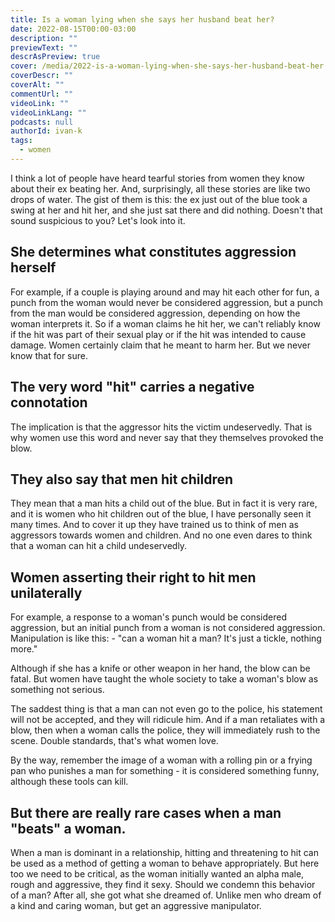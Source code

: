 ```yaml
---
title: Is a woman lying when she says her husband beat her?
date: 2022-08-15T00:00-03:00
description: ""
previewText: ""
descrAsPreview: true
cover: /media/2022-is-a-woman-lying-when-she-says-her-husband-beat-her.avif
coverDescr: ""
coverAlt: ""
commentUrl: ""
videoLink: ""
videoLinkLang: ""
podcasts: null
authorId: ivan-k
tags:
  - women
---
```

I think a lot of people have heard tearful stories from women they know about their ex beating her. And, surprisingly, all these stories are like two drops of water. The gist of them is this: the ex just out of the blue took a swing at her and hit her, and she just sat there and did nothing. Doesn't that sound suspicious to you? Let's look into it.

## She determines what constitutes aggression herself ##

For example, if a couple is playing around and may hit each other for fun, a punch from the woman would never be considered aggression, but a punch from the man would be considered aggression, depending on how the woman interprets it. So if a woman claims he hit her, we can't reliably know if the hit was part of their sexual play or if the hit was intended to cause damage. Women certainly claim that he meant to harm her. But we never know that for sure.

## The very word "hit" carries a negative connotation ##

The implication is that the aggressor hits the victim undeservedly. That is why women use this word and never say that they themselves provoked the blow.

## They also say that men hit children ##

They mean that a man hits a child out of the blue. But in fact it is very rare, and it is women who hit children out of the blue, I have personally seen it many times. And to cover it up they have trained us to think of men as aggressors towards women and children. And no one even dares to think that a woman can hit a child undeservedly.

## Women asserting their right to hit men unilaterally ##

For example, a response to a woman's punch would be considered aggression, but an initial punch from a woman is not considered aggression. Manipulation is like this: - "can a woman hit a man? It's just a tickle, nothing more."

Although if she has a knife or other weapon in her hand, the blow can be fatal. But women have taught the whole society to take a woman's blow as something not serious.

The saddest thing is that a man can not even go to the police, his statement will not be accepted, and they will ridicule him. And if a man retaliates with a blow, then when a woman calls the police, they will immediately rush to the scene. Double standards, that's what women love.

By the way, remember the image of a woman with a rolling pin or a frying pan who punishes a man for something - it is considered something funny, although these tools can kill.

## But there are really rare cases when a man "beats" a woman.

When a man is dominant in a relationship, hitting and threatening to hit can be used as a method of getting a woman to behave appropriately. But here too we need to be critical, as the woman initially wanted an alpha male, rough and aggressive, they find it sexy. Should we condemn this behavior of a man? After all, she got what she dreamed of. Unlike men who dream of a kind and caring woman, but get an aggressive manipulator.
